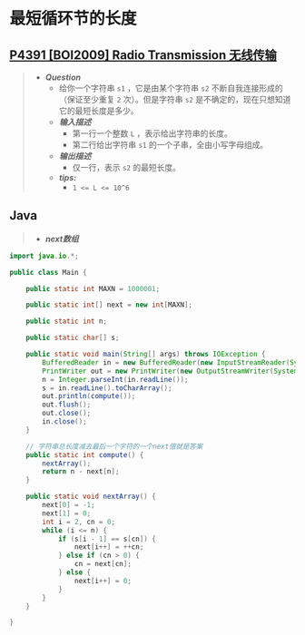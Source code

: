 # 最短循环节的长度

## [P4391 [BOI2009] Radio Transmission 无线传输](https://www.luogu.com.cn/problem/P4391)

> - ***Question***
>   - 给你一个字符串 `s1` ，它是由某个字符串 `s2` 不断自我连接形成的（保证至少重复 `2` 次）。但是字符串 `s2` 是不确定的，现在只想知道它的最短长度是多少。
>   - ***输入描述***
>     - 第一行一个整数 `L` ，表示给出字符串的长度。
>     - 第二行给出字符串 `s1` 的一个子串，全由小写字母组成。
>   - ***输出描述***
>     - 仅一行，表示 `s2` 的最短长度。
>   - ***tips:***
>     - `1 <= L <= 10^6`

## Java

> - ***next数组***

```java
import java.io.*;

public class Main {

    public static int MAXN = 1000001;

    public static int[] next = new int[MAXN];

    public static int n;

    public static char[] s;

    public static void main(String[] args) throws IOException {
        BufferedReader in = new BufferedReader(new InputStreamReader(System.in));
        PrintWriter out = new PrintWriter(new OutputStreamWriter(System.out));
        n = Integer.parseInt(in.readLine());
        s = in.readLine().toCharArray();
        out.println(compute());
        out.flush();
        out.close();
        in.close();
    }

    // 字符串总长度减去最后一个字符的一个next值就是答案
    public static int compute() {
        nextArray();
        return n - next[n];
    }

    public static void nextArray() {
        next[0] = -1;
        next[1] = 0;
        int i = 2, cn = 0;
        while (i <= n) {
            if (s[i - 1] == s[cn]) {
                next[i++] = ++cn;
            } else if (cn > 0) {
                cn = next[cn];
            } else {
                next[i++] = 0;
            }
        }
    }

}
```
